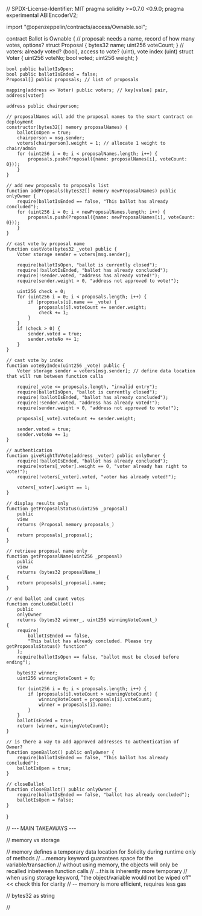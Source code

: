 // SPDX-License-Identifier: MIT
pragma solidity >=0.7.0 <0.9.0;
pragma experimental ABIEncoderV2;

import "@openzeppelin/contracts/access/Ownable.sol";

contract Ballot is Ownable {
    // proposal: needs a name, record of how many votes, options?
    struct Proposal {
        bytes32 name;
        uint256 voteCount;
    }
    // voters: already voted? (bool), access to vote? (uint), vote index (uint)
    struct Voter {
        uint256 voteNo;
        bool voted;
        uint256 weight;
    }

    bool public ballotIsOpen;
    bool public ballotIsEnded = false;
    Proposal[] public proposals; // list of proposals

    mapping(address => Voter) public voters; // key[value] pair, address[voter]

    address public chairperson;

    // proposalNames will add the proposal names to the smart contract on deployment
    constructor(bytes32[] memory proposalNames) {
        ballotIsOpen = true;
        chairperson = msg.sender;
        voters[chairperson].weight = 1; // allocate 1 weight to chair/admin
        for (uint256 i = 0; i < proposalNames.length; i++) {
            proposals.push(Proposal({name: proposalNames[i], voteCount: 0}));
        }
    }

    // add new proposals to proposals list
    function addProposals(bytes32[] memory newProposalNames) public onlyOwner {
        require(ballotIsEnded == false, "This ballot has already concluded");
        for (uint256 i = 0; i < newProposalNames.length; i++) {
            proposals.push(Proposal({name: newProposalNames[i], voteCount: 0}));
        }
    }

    // cast vote by proposal name
    function castVote(bytes32 _vote) public {
        Voter storage sender = voters[msg.sender];

        require(ballotIsOpen, "ballot is currently closed");
        require(!ballotIsEnded, "ballot has already concluded");
        require(!sender.voted, "address has already voted!");
        require(sender.weight > 0, "address not approved to vote!");

        uint256 check = 0;
        for (uint256 i = 0; i < proposals.length; i++) {
            if (proposals[i].name == _vote) {
                proposals[i].voteCount += sender.weight;
                check += 1;
            }
        }
        if (check > 0) {
            sender.voted = true;
            sender.voteNo += 1;
        }
    }

    // cast vote by index
    function voteByIndex(uint256 _vote) public {
        Voter storage sender = voters[msg.sender]; // define data location that will run between function calls

        require(_vote <= proposals.length, "invalid entry");
        require(ballotIsOpen, "ballot is currently closed");
        require(!ballotIsEnded, "ballot has already concluded");
        require(!sender.voted, "address has already voted!");
        require(sender.weight > 0, "address not approved to vote!");

        proposals[_vote].voteCount += sender.weight;

        sender.voted = true;
        sender.voteNo += 1;
    }

    // authentication
    function giveRightToVote(address _voter) public onlyOwner {
        require(!ballotIsEnded, "ballot has already concluded");
        require(voters[_voter].weight == 0, "voter already has right to vote!");
        require(!voters[_voter].voted, "voter has already voted!");

        voters[_voter].weight == 1;
    }

    // display results only
    function getProposalStatus(uint256 _proposal)
        public
        view
        returns (Proposal memory proposals_)
    {
        return proposals[_proposal];
    }

    // retrieve proposal name only
    function getProposalName(uint256 _proposal)
        public
        view
        returns (bytes32 proposalName_)
    {
        return proposals[_proposal].name;
    }

    // end ballot and count votes
    function concludeBallot()
        public
        onlyOwner
        returns (bytes32 winner_, uint256 winningVoteCount_)
    {
        require(
            ballotIsEnded == false,
            "This ballot has already concluded. Please try getProposalsStatus() function"
        );
        require(ballotIsOpen == false, "ballot must be closed before ending");

        bytes32 winner;
        uint256 winningVoteCount = 0;

        for (uint256 i = 0; i < proposals.length; i++) {
            if (proposals[i].voteCount > winningVoteCount) {
                winningVoteCount = proposals[i].voteCount;
                winner = proposals[i].name;
            }
        }
        ballotIsEnded = true;
        return (winner, winningVoteCount);
    }

    // is there a way to add approved addresses to authentication of Owner?
    function openBallot() public onlyOwner {
        require(ballotIsEnded == false, "This ballot has already concluded");
        ballotIsOpen = true;
    }

    // closeBallot
    function closeBallot() public onlyOwner {
        require(ballotIsEnded == false, "ballot has already concluded");
        ballotIsOpen = false;
    }
}

// --- MAIN TAKEAWAYS ---

// memory vs storage

// memory defines a temporary data location for Solidity during runtime only of methods
// ...memory keyword guarantees space for the variable/transaction
// without using memory, the objects will only be recalled inbetween function calls
// ...this is inherently more temporary
// when using storage keyword, "the object/variable would not be wiped off" << check this for clarity
// -- memory is more efficient, requires less gas

// bytes32 as string

//
